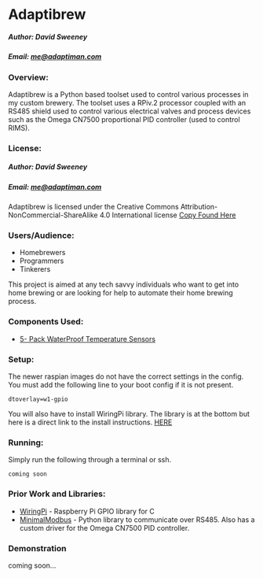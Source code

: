 # Adaptibrew
##### Author: David Sweeney
##### Email:  me@adaptiman.com

### Overview:
Adaptibrew is a Python based toolset used to control various processes in my custom brewery. The toolset uses a RPiv.2 processor coupled with an RS485 shield used to control various electrical valves and process devices such as the Omega CN7500 proportional PID controller (used to control RIMS).

### License:
##### Author: David Sweeney
##### Email:  me@adaptiman.com
Adaptibrew is licensed under the Creative Commons Attribution-NonCommercial-ShareAlike 4.0 International license [Copy Found Here](http://creativecommons.org/licenses/by-nc-sa/4.0/)

### Users/Audience:
 * Homebrewers
 * Programmers
 * Tinkerers

This project is aimed at any tech savvy individuals who want to get into home brewing or are looking for help to automate their home brewing process.

### Components Used:
 * [5- Pack WaterProof Temperature Sensors](http://www.amazon.com/gp/product/B00EU70ZL8/ref=oh_aui_detailpage_o02_s00?ie=UTF8&psc=1)

### Setup:
The newer raspian images do not have the correct settings in the config. You must add the following line to your boot config if it is not present.
```shell
dtoverlay=w1-gpio
```

You will also have to install WiringPi library. The library is at the bottom but here is a direct link to the install instructions. [HERE](http://wiringpi.com/download-and-install/)

### Running:
Simply run the following through a terminal or ssh.
```shell
coming soon
```

### Prior Work and Libraries:
 * [WiringPi](http://wiringpi.com) - Raspberry Pi GPIO library for C
 * [MinimalModbus](https://minimalmodbus.readthedocs.io/en/master/) - Python library to communicate over RS485. Also has a custom driver for the Omega CN7500 PID controller.

### Demonstration
coming soon...
